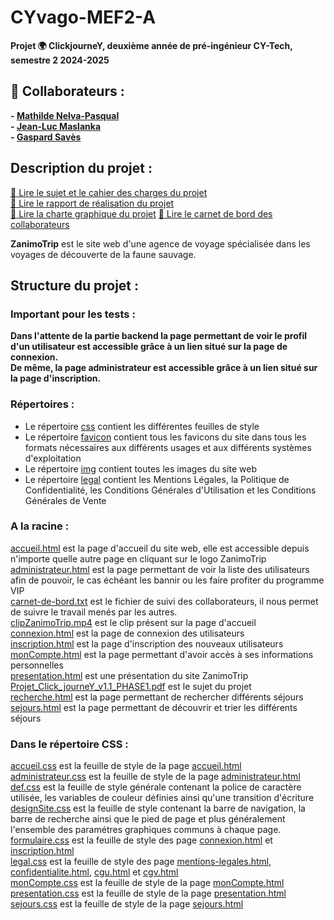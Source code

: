 # CYvago-MEF2-A

**Projet :earth_africa: ClickjourneY, deuxième année de pré-ingénieur CY-Tech, semestre 2 2024-2025**

## :handshake: Collaborateurs :
**- [Mathilde Nelva-Pasqual](https://github.com/mathildenelva)**  
**- [Jean-Luc Maslanka](https://github.com/JEAN-LUC7)**  
**- [Gaspard Savès](https://github.com/gaspardsaves)**  

## Description du projet :
[:scroll: Lire le sujet et le cahier des charges du projet](Projet_Click_journeY_v1.1_PHASE1.pdf)  
[:ledger: Lire le rapport de réalisation du projet](rapport-projet-click-journey-mef2-a.pdf)  
[:pushpin: Lire la charte graphique du projet](charte-graphique-click-journey-mef2-a.pdf)
[:memo: Lire le carnet de bord des collaborateurs](carnet-de-bord.txt)   

**ZanimoTrip** est le site web d'une agence de voyage spécialisée dans les voyages de découverte de la faune sauvage.

## Structure du projet :
### Important pour les tests :
**Dans l'attente de la partie backend la page permettant de voir le profil d'un utilisateur est accessible grâce à un lien situé sur la page de connexion.**  
**De même, la page administrateur est accessible grâce à un lien situé sur la page d'inscription.**  

### Répertoires :
- Le répertoire [css](css/) contient les différentes feuilles de style  
- Le répertoire [favicon](favicon/) contient tous les favicons du site dans tous les formats nécessaires aux différents usages et aux différents systèmes d'exploitation  
- Le répertoire [img](img/) contient toutes les images du site web  
- Le répertoire [legal](legal/) contient les Mentions Légales, la Politique de Confidentialité, les Conditions Générales d'Utilisation et les Conditions Générales de Vente  

### A la racine :
[accueil.html](accueil.html) est la page d'accueil du site web, elle est accessible depuis n'importe quelle autre page en cliquant sur le logo ZanimoTrip  
[administrateur.html](administrateur.html) est la page permettant de voir la liste des utilisateurs afin de pouvoir, le cas échéant les bannir ou les faire profiter du programme VIP  
[carnet-de-bord.txt](carnet-de-bord.txt) est le fichier de suivi des collaborateurs, il nous permet de suivre le travail menés par les autres.  
[clipZanimoTrip.mp4](clipZanimoTrip.mp4) est le clip présent sur la page d'accueil  
[connexion.html](connexion.html) est la page de connexion des utilisateurs  
[inscription.html](inscription.html) est la page d'inscription des nouveaux utilisateurs  
[monCompte.html](monCompte.html) est la page permettant d'avoir accès à ses informations personnelles  
[presentation.html](presentation.html) est une présentation du site ZanimoTrip  
[Projet_Click_journeY_v1.1_PHASE1.pdf](Projet_Click_journeY_v1.1_PHASE1.pdf) est le sujet du projet  
[recherche.html](recherche.html) est la page permettant de rechercher différents séjours   
[sejours.html](sejours.html) est la page permettant de découvrir et trier les différents séjours  

### Dans le répertoire CSS :
[accueil.css](css/accueil.css) est la feuille de style de la page [accueil.html](accueil.html)  
[administrateur.css](css/administrateur.css) est la feuille de style de la page [administrateur.html](administrateur.html)  
[def.css](css/def.css) est la feuille de style générale contenant la police de caractère utilisée, les variables de couleur définies ainsi qu'une transition d'écriture  
[designSite.css](css/designSite.css) est la feuille de style contenant la barre de navigation, la barre de recherche ainsi que le pied de page et plus généralement l'ensemble des paramétres graphiques communs à chaque page.  
[formulaire.css](css/formulaire.css) est la feuille de style des page [connexion.html](connexion.html) et [inscription.html](inscription.html)  
[legal.css](css/legal.css) est la feuille de style des page [mentions-legales.html](legal/mentions-legales.html), [confidentialite.html](legal/confidentialite.html), [cgu.html](legal/cgu.html) et [cgv.html](legal/cgv.html)  
[monCompte.css](css/monCompte.css) est la feuille de style de la page [monCompte.html](monCompte.html)  
[presentation.css](css/presentation.css) est la feuille de style de la page [presentation.html](presentation.html)  
[sejours.css](css/sejours.css) est la feuille de style de la page [sejours.html](sejours.html)  
